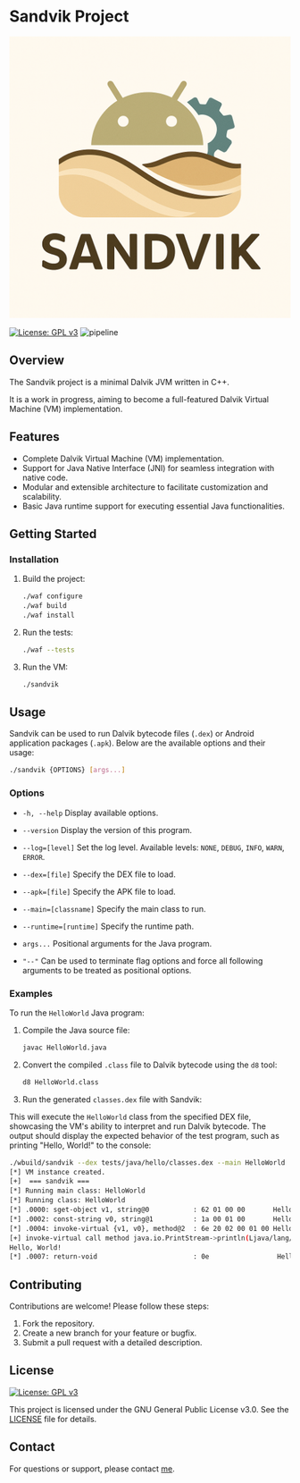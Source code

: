 # Sandvik Project

![Sandvik Logo](doc/logo.png)

[![License: GPL v3](https://img.shields.io/badge/License-GPLv3-blue.svg)](https://www.gnu.org/licenses/gpl-3.0)
![pipeline](https://gitlab.com/christophe.duvernois/sandvik/badges/main/pipeline.svg)

## Overview

The Sandvik project is a minimal Dalvik JVM written in C++.

It is a work in progress, aiming to become a full-featured Dalvik Virtual Machine (VM) implementation.

## Features

- Complete Dalvik Virtual Machine (VM) implementation.
- Support for Java Native Interface (JNI) for seamless integration with native code.
- Modular and extensible architecture to facilitate customization and scalability.
- Basic Java runtime support for executing essential Java functionalities.

## Getting Started

### Installation

1. Build the project:
	```bash
	./waf configure
	./waf build
	./waf install
	```

2. Run the tests:
	```bash
	./waf --tests
	```

3. Run the VM:
	```bash
	./sandvik
	```

## Usage

Sandvik can be used to run Dalvik bytecode files (`.dex`) or Android application packages (`.apk`). Below are the available options and their usage:

```bash
./sandvik {OPTIONS} [args...]
```

### Options

- `-h, --help`
	Display available options.

- `--version`
	Display the version of this program.

- `--log=[level]`
	Set the log level. Available levels: `NONE`, `DEBUG`, `INFO`, `WARN`, `ERROR`.

- `--dex=[file]`
	Specify the DEX file to load.

- `--apk=[file]`
	Specify the APK file to load.

- `--main=[classname]`
	Specify the main class to run.

- `--runtime=[runtime]`
	Specify the runtime path.

- `args...`
	Positional arguments for the Java program.

- `"--"`
	Can be used to terminate flag options and force all following arguments to be treated as positional options.

### Examples

To run the `HelloWorld` Java program:

1. Compile the Java source file:
	```bash
	javac HelloWorld.java
	```

2. Convert the compiled `.class` file to Dalvik bytecode using the `d8` tool:
	```bash
	d8 HelloWorld.class
	```

3. Run the generated `classes.dex` file with Sandvik:

This will execute the `HelloWorld` class from the specified DEX file, showcasing the VM's ability to interpret and run Dalvik bytecode. The output should display the expected behavior of the test program, such as printing "Hello, World!" to the console:
```bash
./wbuild/sandvik --dex tests/java/hello/classes.dex --main HelloWorld
[*] VM instance created.
[+]  === sandvik ===
[*] Running main class: HelloWorld
[*] Running class: HelloWorld
[*] .0000: sget-object v1, string@0           : 62 01 00 00       HelloWorld::main([Ljava/lang/String;)V
[*] .0002: const-string v0, string@1          : 1a 00 01 00       HelloWorld::main([Ljava/lang/String;)V
[*] .0004: invoke-virtual {v1, v0}, method@2  : 6e 20 02 00 01 00 HelloWorld::main([Ljava/lang/String;)V
[+] invoke-virtual call method java.io.PrintStream->println(Ljava/lang/String;)V(this=Instance of java.io.PrintStream, String=Hello, World!) on instance java.io.PrintStream
Hello, World!
[*] .0007: return-void                        : 0e                 HelloWorld::main([Ljava/lang/String;)V
```

## Contributing

Contributions are welcome! Please follow these steps:

1. Fork the repository.
2. Create a new branch for your feature or bugfix.
3. Submit a pull request with a detailed description.

## License

[![License: GPL v3](https://img.shields.io/badge/License-GPLv3-blue.svg)](https://www.gnu.org/licenses/gpl-3.0)

This project is licensed under the GNU General Public License v3.0. See the [LICENSE](LICENSE) file for details.

## Contact

For questions or support, please contact [me](mailto:christophe.duvernois+github@gmail.com).
